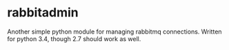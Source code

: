 # rabbitadmin
Another simple python module for managing rabbitmq connections.  Written for python 3.4, though 2.7 should work as well.
